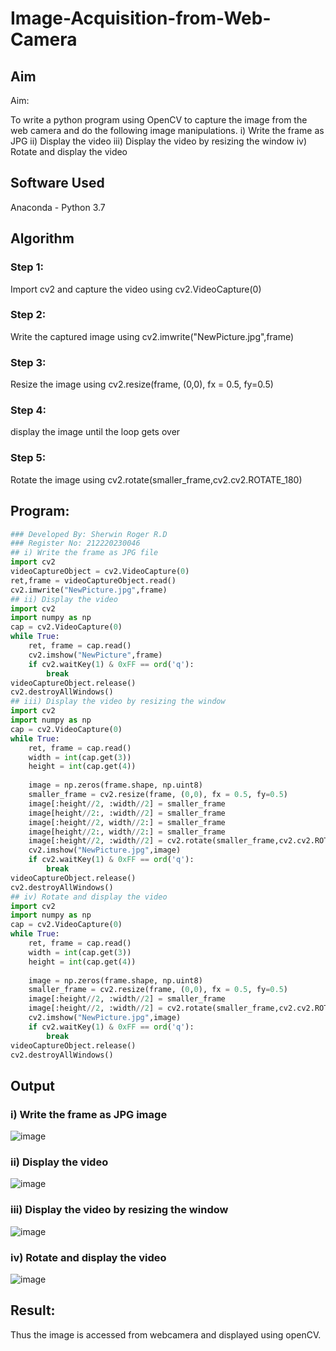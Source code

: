 # Image-Acquisition-from-Web-Camera
## Aim

Aim:

To write a python program using OpenCV to capture the image from the web camera and do the following image manipulations.
i) Write the frame as JPG 
ii) Display the video 
iii) Display the video by resizing the window
iv) Rotate and display the video

## Software Used
Anaconda - Python 3.7
## Algorithm
### Step 1:
Import cv2 and capture the video using cv2.VideoCapture(0)

### Step 2:
Write the captured image using cv2.imwrite("NewPicture.jpg",frame)

### Step 3:
Resize the image using cv2.resize(frame, (0,0), fx = 0.5, fy=0.5)

### Step 4:
display the image until the loop gets over

### Step 5:
Rotate the image using cv2.rotate(smaller_frame,cv2.cv2.ROTATE_180)

## Program:
``` Python
### Developed By: Sherwin Roger R.D
### Register No: 212220230046
## i) Write the frame as JPG file
import cv2
videoCaptureObject = cv2.VideoCapture(0)
ret,frame = videoCaptureObject.read()
cv2.imwrite("NewPicture.jpg",frame)
## ii) Display the video
import cv2
import numpy as np
cap = cv2.VideoCapture(0)
while True:
    ret, frame = cap.read()
    cv2.imshow("NewPicture",frame)
    if cv2.waitKey(1) & 0xFF == ord('q'):
        break
videoCaptureObject.release()
cv2.destroyAllWindows()
## iii) Display the video by resizing the window
import cv2
import numpy as np
cap = cv2.VideoCapture(0)
while True:
    ret, frame = cap.read()
    width = int(cap.get(3))
    height = int(cap.get(4))
    
    image = np.zeros(frame.shape, np.uint8)
    smaller_frame = cv2.resize(frame, (0,0), fx = 0.5, fy=0.5)
    image[:height//2, :width//2] = smaller_frame
    image[height//2:, :width//2] = smaller_frame
    image[:height//2, width//2:] = smaller_frame
    image[height//2:, width//2:] = smaller_frame
    image[:height//2, :width//2] = cv2.rotate(smaller_frame,cv2.cv2.ROTATE_180)
    cv2.imshow("NewPicture.jpg",image)
    if cv2.waitKey(1) & 0xFF == ord('q'):
        break
videoCaptureObject.release()
cv2.destroyAllWindows()
## iv) Rotate and display the video
import cv2
import numpy as np
cap = cv2.VideoCapture(0)
while True:
    ret, frame = cap.read()
    width = int(cap.get(3))
    height = int(cap.get(4))
    
    image = np.zeros(frame.shape, np.uint8)
    smaller_frame = cv2.resize(frame, (0,0), fx = 0.5, fy=0.5)
    image[:height//2, :width//2] = smaller_frame
    image[:height//2, :width//2] = cv2.rotate(smaller_frame,cv2.cv2.ROTATE_180)
    cv2.imshow("NewPicture.jpg",image)
    if cv2.waitKey(1) & 0xFF == ord('q'):
        break
videoCaptureObject.release()
cv2.destroyAllWindows()
```
## Output

### i) Write the frame as JPG image
![image](https://user-images.githubusercontent.com/75235128/161367607-f29bdf7e-ea2f-441c-9c10-e3653f01e3df.png)

### ii) Display the video
![image](https://user-images.githubusercontent.com/75237886/162137463-75c902de-1a3e-4699-917f-3c5d2affb34f.png)

### iii) Display the video by resizing the window
![image](https://user-images.githubusercontent.com/75237886/162137801-ea6ee9f9-0f0a-4345-9157-641e8f7de897.png)

### iv) Rotate and display the video
![image](https://user-images.githubusercontent.com/75237886/162138041-9d0f8203-63ac-4d1b-bd71-f1532ffbaa58.png)

## Result:
Thus the image is accessed from webcamera and displayed using openCV.

